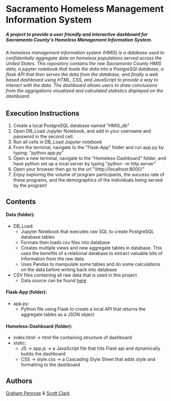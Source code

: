 # Sacramento Homeless Management Information System
##### A project to provide a user friendly and interactive dashboard for Sacramento County's Homeless Management Information System.
###### A homeless management information system (HMIS) is a database used to confidentially aggregate data on homeless populations served across the United States. This repository contains the raw Sacramento County HMIS data, a jupyter notebook that loads the data into a PostgreSQl database, a flask API that then serves the data from the database, and finally a web based dashboard using HTML, CSS, and JavaScript to provide a way to interact with the data. The dashboard allows users to draw conclusions from the aggrigations visualized and calculated statistics displayed on the dashboard.  

Execution Instructions
-
  1) Create a local PostgreSQL database named "HMIS_db"
  2) Open DB_Load Jupyter Notebook, and add in your username and password in the second cell.
  3) Run all cells in DB_Load Jupyter notebook
  4) From the terminal, navigate to the "Flask-App" folder and run app.py by typing: "python app.py"
  5) Open a new terminal, navigate to the "Homeless-Dashboard" folder, and have python set up a local server by typing "python -m http.server"
  6) Open your browser then go to the url "\http://localhost:8000/\"
  7) Enjoy exploring the volume of program participants, the success rate of these programs, and the demographics of the individuals being served by the program!

Contents
-
#### Data (folder):
- DB_Load:
    - Jupyter Notebook that executes raw SQL to create PostgreSQL database tables
    - Formats then loads csv files into database 
    - Creates multiple views and new aggregate tables in database.  This uses the benefits of a relational database to extract valuable bits of information from the raw data.
    - Uses Pandas to manipulate some tables and do some calculations on the data before writing back into database 
- CSV files containing all raw data that is used in this project
    - Data source can be found [here](https://github.com/code4sac/sacramento-county-homeless-hmis-data/tree/master/data)
#### Flask-App (folder):
- app.py:
    - Python file using Flask to create a local API that returns the aggregate tables as a JSON object 
#### Homeless-Dashboard (folder):
- index.html -> html file containing structure of dashboard 
- static:
    - JS -> app.js -> a JavaScript file that hits Flask api and dynamically builds the dashboard
    - CSS -> style.css -> a Cascading Style Sheet that adds style and formatting to the dashboard

Authors
-
[Graham Penrose](https://www.linkedin.com/in/graham-penrose-ab6a7b188/) & [Scott Clark](https://www.linkedin.com/in/scott-d-clark/)
